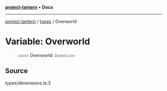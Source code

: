 [**project-lantern**](../../../README.md) • **Docs**

***

[project-lantern](../../../globals.md) / [types](../README.md) / Overworld

# Variable: Overworld

> `const` **Overworld**: `Dimension`

## Source

types/dimensions.ts:3
